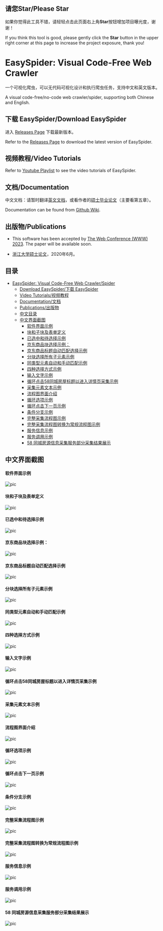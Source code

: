 ## 请您Star/Please Star

如果你觉得此工具不错，请轻轻点击此页面右上角**Star**按钮增加项目曝光度，谢谢！

If you think this tool is good, please gently click the **Star** button in the upper right corner at this page to increase the project exposure, thank you!

# EasySpider: Visual Code-Free Web Crawler

一个可视化爬虫，可以无代码可视化设计和执行爬虫任务，支持中文和英文版本。

A visual code-free/no-code web crawler/spider, supporting both Chinese and English.

## 下载 EasySpider/Download EasySpider

进入 [Releases Page](https://github.com/NaiboWang/EasySpider/releases) 下载最新版本。

Refer to the [Releases Page](https://github.com/NaiboWang/EasySpider/releases) to download the latest version of EasySpider.


## 视频教程/Video Tutorials

Refer to [Youtube Playlist](https://youtube.com/playlist?list=PL0kEFEkWrT7mt9MUlEBV2DTo1QsaanUTp) to see the video tutorials of EasySpider.

## 文档/Documentation

中文文档：请暂时翻译[英文文档](https://github.com/NaiboWang/EasySpider/wiki)，或看作者的[硕士毕业论文](Docs/%E9%9D%A2%E5%90%91WEB%E5%BA%94%E7%94%A8%E7%9A%84%E6%99%BA%E8%83%BD%E5%8C%96%E6%9C%8D%E5%8A%A1%E5%B0%81%E8%A3%85%E7%B3%BB%E7%BB%9F%E8%AE%BE%E8%AE%A1%E4%B8%8E%E5%AE%9E%E7%8E%B0.pdf)（主要看第五章）。

Documentation can be found from [Github Wiki](https://github.com/NaiboWang/EasySpider/wiki).


## 出版物/Publications

- This software has been accepted by [The Web Conference (WWW) 2023](https://www2023.thewebconf.org/). The paper will be available soon.

- [浙江大学硕士论文](Docs/%E9%9D%A2%E5%90%91WEB%E5%BA%94%E7%94%A8%E7%9A%84%E6%99%BA%E8%83%BD%E5%8C%96%E6%9C%8D%E5%8A%A1%E5%B0%81%E8%A3%85%E7%B3%BB%E7%BB%9F%E8%AE%BE%E8%AE%A1%E4%B8%8E%E5%AE%9E%E7%8E%B0.pdf)，2020年6月。

<!-- - See the [Copyright Declaration Page](https://github.com/NaiboWang/EasySpider/blob/master/media/readme_back.md) here.
 -->

## 目录

- [EasySpider: Visual Code-Free Web Crawler/Spider](#easyspider-visual-code-free-web-crawlerspider)
  - [Download EasySpider/下载 EasySpider](#download-easyspider下载-easyspider)
  - [Video Tutorials/视频教程](#video-tutorials视频教程)
  - [Documentation/文档](#documentation文档)
  - [Publications/出版物](#publications出版物)
  - [中文目录](#中文目录)
  - [中文界面截图](#中文界面截图)
      - [软件界面示例](#软件界面示例)
      - [块和子块及表单定义](#块和子块及表单定义)
      - [已选中和待选择示例](#已选中和待选择示例)
      - [京东商品块选择示例：](#京东商品块选择示例)
      - [京东商品标题自动匹配选择示例](#京东商品标题自动匹配选择示例)
      - [分块选择所有子元素示例](#分块选择所有子元素示例)
      - [同类型元素自动和手动匹配示例](#同类型元素自动和手动匹配示例)
      - [四种选择方式示例](#四种选择方式示例)
      - [输入文字示例](#输入文字示例)
      - [循环点击58同城房屋标题以进入详情页采集示例](#循环点击58同城房屋标题以进入详情页采集示例)
      - [采集元素文本示例](#采集元素文本示例)
      - [流程图界面介绍](#流程图界面介绍)
      - [循环选项示例](#循环选项示例)
      - [循环点击下一页示例](#循环点击下一页示例)
      - [条件分支示例](#条件分支示例)
      - [完整采集流程图示例](#完整采集流程图示例)
      - [完整采集流程图转换为常规流程图示例](#完整采集流程图转换为常规流程图示例)
      - [服务信息示例](#服务信息示例)
      - [服务调用示例](#服务调用示例)
      - [58 同城房源信息采集服务部分采集结果展示](#58-同城房源信息采集服务部分采集结果展示)

<!-- END doctoc generated TOC please keep comment here to allow auto update -->

## 中文界面截图

#### 软件界面示例

![pic](media/Picture.png)
#### 块和子块及表单定义

![pic](media/Picture2.png)
#### 已选中和待选择示例

![pic](media/Picture7.png)
#### 京东商品块选择示例：

![pic](media/Picture1.png)


#### 京东商品标题自动匹配选择示例

![pic](media/Picture5.png)
#### 分块选择所有子元素示例

![pic](media/Picture6.png)

#### 同类型元素自动和手动匹配示例

![pic](media/Picture8.png)
#### 四种选择方式示例

![pic](media/Picture90.png)
#### 输入文字示例

![pic](media/Picture10.png)
#### 循环点击58同城房屋标题以进入详情页采集示例

![pic](media/Picture12.png)
#### 采集元素文本示例

![pic](media/Picture14.png)
#### 流程图界面介绍

![pic](media/Picture4.png)
#### 循环选项示例

![pic](media/Picture9.png)

#### 循环点击下一页示例

![pic](media/Picture11.png)

#### 条件分支示例

![pic](media/Picture13.png)
#### 完整采集流程图示例

![pic](media/Picture16.png)
#### 完整采集流程图转换为常规流程图示例

![pic](media/Picture91.png)
#### 服务信息示例

![pic](media/Picture15.png)

#### 服务调用示例

![pic](media/Picture17.png)


#### 58 同城房源信息采集服务部分采集结果展示
![pic](media/Picture18.png)



<!-- ## Ethics Discussion
Various fields can benefit from web crawlers due to their open access nature.
Inevitably, there will be some risk of malicious use or data infringement issue, e.g., automatic order swiping and ticket grabbing, but this is contrary to our expectations. As a tool developer, we only hope that it can be used for legitimate purposes. We advocate the reasonable and legal utilization of our system, respecting and protecting the data security and privacy. -->

